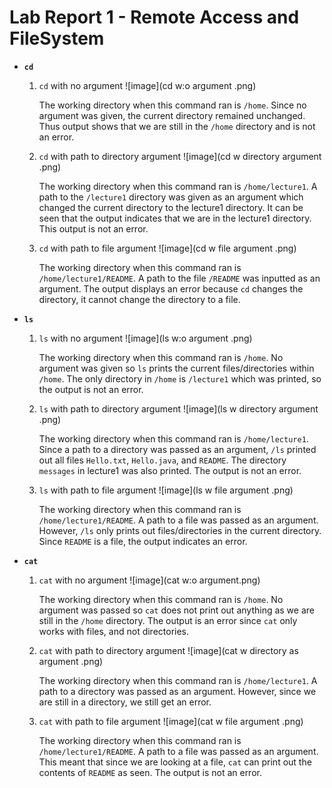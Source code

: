 # Lab Report 1 - Remote Access and FileSystem 

* **`cd`**
  1. `cd` with no argument
     ![image](cd w:o argument .png)

     The working directory when this command ran is `/home`. Since no argument was given, the current directory remained unchanged. Thus output shows that we are still in the `/home` directory and is not an error.
  2. `cd` with path to directory argument
     ![image](cd w directory argument .png)

     The working directory when this command ran is `/home/lecture1`. A path to the `/lecture1` directory was given as an argument which changed the current directory to the lecture1 directory. It can be seen that the output indicates that we are in the lecture1 directory. This output is not an error. 
  3. `cd` with path to file argument
      ![image](cd w file argument .png)

     The working directory when this command ran is `/home/lecture1/README`. A path to the file `/README` was inputted as an argument. The output displays an error because `cd` changes the directory, it cannot change the directory to a file. 
     
  
* **`ls`**
  1. `ls` with no argument
     ![image](ls w:o argument .png)
     
       The working directory when this command ran is `/home`. No argument was given so `ls` prints the current files/directories within `/home`. The only directory in `/home` is `/lecture1` which was printed, so the output is not an error. 
  2. `ls` with path to directory argument
     ![image](ls w directory argument .png)
     
       The working directory when this command ran is `/home/lecture1`. Since a path to a directory was passed as an argument, `/ls` printed out all files `Hello.txt`, `Hello.java`, and `README`. The directory `messages` in lecture1 was also printed. The output is not an error. 
  3. `ls` with path to file argument
     ![image](ls w file argument .png)
     
       The working directory when this command ran is `/home/lecture1/README`. A path to a file was passed as an argument. However, `/ls` only prints out files/directories in the current directory. Since `README` is a file, the output indicates an error. 

  
* **`cat`**
  1. `cat` with no argument
     ![image](cat w:o argument.png)
     
       The working directory when this command ran is `/home`. No argument was passed so `cat` does not print out anything as we are still in the `/home` directory. The output is an error since `cat` only works with files, and not directories. 
  2. `cat` with path to directory argument
     ![image](cat w directory as argument .png)
     
       The working directory when this command ran is `/home/lecture1`. A path to a directory was passed as an argument. However, since we are still in a directory, we still get an error.
  3. `cat` with path to file argument
     ![image](cat w file argument .png)
     
       The working directory when this command ran is `/home/lecture1/README`. A path to a file was passed as an argument. This meant that since we are looking at a file, `cat` can print out the contents of `README` as seen. The output is not an error. 
     
